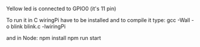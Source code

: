 Yellow led is connected to GPIO0 (it's 11 pin)

To run it in C wiringPi have to be installed and to compile it type:
gcc -Wall -o blink blink.c -lwiringPi


and in Node:
npm install
npm run start
